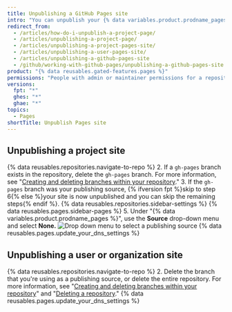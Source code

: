```yaml
---
title: Unpublishing a GitHub Pages site
intro: "You can unpublish your {% data variables.product.prodname_pages %} site so that the site is no longer available."
redirect_from:
  - /articles/how-do-i-unpublish-a-project-page/
  - /articles/unpublishing-a-project-page/
  - /articles/unpublishing-a-project-pages-site/
  - /articles/unpublishing-a-user-pages-site/
  - /articles/unpublishing-a-github-pages-site
  - /github/working-with-github-pages/unpublishing-a-github-pages-site
product: "{% data reusables.gated-features.pages %}"
permissions: "People with admin or maintainer permissions for a repository can unpublish a {% data variables.product.prodname_pages %} site."
versions:
  fpt: "*"
  ghes: "*"
  ghae: "*"
topics:
  - Pages
shortTitle: Unpublish Pages site
---
```


## Unpublishing a project site

{% data reusables.repositories.navigate-to-repo %} 2. If a `gh-pages` branch exists in the repository, delete the `gh-pages` branch. For more information, see "[Creating and deleting branches within your repository](/articles/creating-and-deleting-branches-within-your-repository#deleting-a-branch)." 3. If the `gh-pages` branch was your publishing source, {% ifversion fpt %}skip to step 6{% else %}your site is now unpublished and you can skip the remaining steps{% endif %}.
{% data reusables.repositories.sidebar-settings %}
{% data reusables.pages.sidebar-pages %} 5. Under "{% data variables.product.prodname_pages %}", use the **Source** drop-down menu and select **None.**
![Drop down menu to select a publishing source](/assets/images/help/pages/publishing-source-drop-down.png)
{% data reusables.pages.update_your_dns_settings %}

## Unpublishing a user or organization site

{% data reusables.repositories.navigate-to-repo %} 2. Delete the branch that you're using as a publishing source, or delete the entire repository. For more information, see "[Creating and deleting branches within your repository](/articles/creating-and-deleting-branches-within-your-repository#deleting-a-branch)" and "[Deleting a repository](/articles/deleting-a-repository)."
{% data reusables.pages.update_your_dns_settings %}
